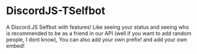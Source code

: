 # DiscordJS-TSelfbot
A Discord.JS Selfbot with features! Like seeing your status and seeing who is recommended to be as a friend in our API (well if you want to add random people, I dont know), You can also add your own prefix! and add your own embed!
